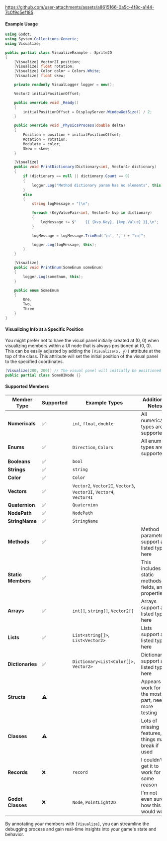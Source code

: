 https://github.com/user-attachments/assets/a8615166-0a5c-4f8c-a144-7c0f9c5ef185

#### Example Usage
```cs
using Godot;
using System.Collections.Generic;
using Visualize;

public partial class VisualizeExample : Sprite2D
{
    [Visualize] Vector2I position;
    [Visualize] float rotation;
    [Visualize] Color color = Colors.White;
    [Visualize] float skew;

    private readonly VisualLogger logger = new();

    Vector2 initialPositionOffset;

    public override void _Ready()
    {
        initialPositionOffset = DisplayServer.WindowGetSize() / 2;
    }

    public override void _PhysicsProcess(double delta)
    {
        Position = position + initialPositionOffset;
        Rotation = rotation;
        Modulate = color;
        Skew = skew;
    }

    [Visualize]
    public void PrintDictionary(Dictionary<int, Vector4> dictionary)
    {
        if (dictionary == null || dictionary.Count == 0)
        {
            logger.Log("Method dictionary param has no elements", this);
        }
        else
        {
            string logMessage = "[\n";

            foreach (KeyValuePair<int, Vector4> kvp in dictionary)
            {
                logMessage += $"    {{ {kvp.Key}, {kvp.Value} }},\n";
            }

            logMessage = logMessage.TrimEnd('\n', ',') + "\n]";

            logger.Log(logMessage, this);
        }
    }

    [Visualize]
    public void PrintEnum(SomeEnum someEnum)
    {
        logger.Log(someEnum, this);
    }

    public enum SomeEnum
    {
        One,
        Two,
        Three
    }
}
```

#### Visualizing Info at a Specific Position

You might prefer not to have the visual panel initially created at (0, 0) when visualizing members within a UI node that is always positioned at (0, 0). This can be easily adjusted by adding the `[Visualize(x, y)]` attribute at the top of the class. This attribute will set the initial position of the visual panel to the specified coordinates.

```csharp
[Visualize(200, 200)] // The visual panel will initially be positioned at (200, 200)
public partial class SomeUINode {}
```

#### Supported Members

| Member Type       | Supported  | Example Types                                 | Additional Notes                                                      |
|-------------------|------------|-----------------------------------------------|-----------------------------------------------------------------------|
| **Numericals**    | ✅         | `int`, `float`, `double`                      | All numerical types are supported                                     |
| **Enums**         | ✅         | `Direction`, `Colors`                         | All enum types are supported                                          |
| **Booleans**      | ✅         | `bool`                                        |                                                                       |
| **Strings**       | ✅         | `string`                                      |                                                                       |
| **Color**         | ✅         | `Color`                                       |                                                                       |
| **Vectors**       | ✅         | `Vector2`, `Vector2I`, `Vector3`, `Vector3I`, `Vector4`, `Vector4I` |                                                 |
| **Quaternion**    | ✅         | `Quaternion`                                  |                                                                       |
| **NodePath**      | ✅         | `NodePath`                                    |                                                                       |
| **StringName**    | ✅         | `StringName`                                  |                                                                       |
| **Methods**       | ✅         |                                               | Method parameters support all listed types here                       |
| **Static Members**| ✅         |                                               | This includes static methods, fields, and properties                  |
| **Arrays**        | ✅         | `int[]`, `string[]`, `Vector2[]`              | Arrays support all listed types here                                  |
| **Lists**         | ✅         | `List<string[]>`, `List<Vector2>`             | Lists support all listed types here                                   |
| **Dictionaries**  | ✅         | `Dictionary<List<Color[]>, Vector2>`          | Dictionaries support all listed types here                            |
| **Structs**       | ⚠️         |                                               | Appears to work for the most part, needs more testing                 |
| **Classes**       | ⚠️         |                                               | Lots of missing features, things may break if used                    |
| **Records**       | ❌         | `record`                                      | I couldn't get it to work for some reason                             |
| **Godot Classes** | ❌         | `Node`, `PointLight2D`                        | I'm not even sure how this would work                                 |

By annotating your members with `[Visualize]`, you can streamline the debugging process and gain real-time insights into your game's state and behavior.
